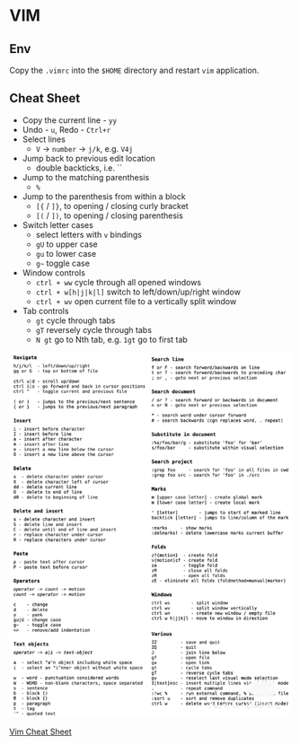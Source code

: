 # VIM

## Env

Copy the `.vimrc` into the `$HOME` directory and restart `vim` application.

## Cheat Sheet

+ Copy the current line - `yy`
+ Undo - `u`, Redo - `Ctrl+r`
+ Select lines
  + `V` -> `number` -> `j/k`, e.g. `V4j`
+ Jump back to previous edit location
  + double backticks, i.e. \`\`
+ Jump to the matching parenthesis
  + `%`
+ Jump to the parenthesis from within a block
  + `[{` / `]}`, to opening / closing curly bracket
  + `[(` / `])`, to opening / closing parenthesis
+ Switch letter cases
  + select letters with `v` bindings
  + `gU` to upper case
  + `gu` to lower case
  + `g~` toggle case
+ Window controls
  + `ctrl + ww` cycle through all opened windows
  + `ctrl + w[h|j|k|l]` switch to left/down/up/right window
  + `ctrl + wv` open current file to a vertically split window
+ Tab controls
  + `gt` cycle through tabs
  + `gT` reversely cycle through tabs
  + `N gt` go to Nth tab, e.g. `1gt` go to first tab 
  
![Vim keybindings](../../resources/vim-keybindings.jpg)

[Vim Cheat Sheet](https://vim.rtorr.com/)
